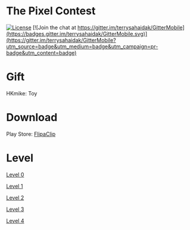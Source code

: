# The Pixel Contest
[![License](https://img.shields.io/badge/License-MIT-EBA33C.svg)](https://github.com/simsimient1/The-Pixel-Contest/blob/main/LICENSE)
[![Join the chat at https://gitter.im/terrysahaidak/GitterMobile](https://badges.gitter.im/terrysahaidak/GitterMobile.svg)](https://gitter.im/terrysahaidak/GitterMobile?utm_source=badge&utm_medium=badge&utm_campaign=pr-badge&utm_content=badge)
# Gift
HKmike: Toy
# Download
Play Store: [FlipaClip](https://play.google.com/store/apps/details?id=com.vblast.flipaclip)
# Level
[Level 0](https://www.youtube.com/watch?v=L8waP1SsOOs)

[Level 1](https://www.youtube.com/watch?v=oqU91HEnN3g)

[Level 2](https://www.youtube.com/watch?v=RgURllZhjO8)

[Level 3](https://www.youtube.com/watch?v=IjY1zHEW2m0)

[Level 4](https://www.youtube.com/watch?v=2s34gNDjP1Y)
